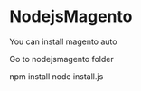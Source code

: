 NodejsMagento
=============

You can install magento auto

Go to nodejsmagento folder

npm install
node install.js
